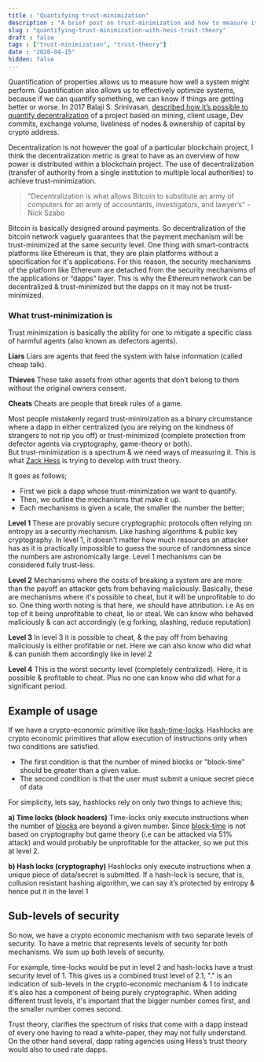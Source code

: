 ```yaml
---
title : "Quantifying trust-minimization"
description : "A brief post on trust-minimization and how to measure it"
slug : "quantifying-trust-minimization-with-hess-trust-theory"
draft : false
tags : ["trust-minimization", "trust-theory"]
date : "2020-04-15"
hidden: false
---
```


Quantification of properties allows us to measure  how well a system might perform. Quantification also allows us to effectively optimize systems, because if we can quantify something, we can know if things are getting better or worse.
In 2017 Balaji S. Srinivasan, [described how it’s possible to quantify decentralization](https://) of a project based on mining, client usage, Dev commits, exchange volume, liveliness of nodes & ownership of capital by crypto address.

Decentralization is not however the goal of a particular blockchain project, I think the decentralization metric is great to have as an overview of how power is distributed within a blockchain project. The use of decentralization (transfer of authority from a single institution to multiple local authorities) to achieve trust-minimization.

>"Decentralization is  what allows Bitcoin to substitute an army of computers for an army of accountants, investigators,  and lawyer’s" - Nick Szabo

Bitcoin is basically designed around  payments. So decentralization of the bitcoin network vaguely guarantees that the payment mechanism will be trust-minimized at the same security level.
One thing with smart-contracts platforms like Ethereum is that, they are plain platforms without a specification for it's applications. 
For this reason, the security mechanisms of the platform like Ethereum are detached from the security mechanisms of the applications or “dapps” layer.
This is why the Ethereum network can be decentralized & trust-minimized but the dapps on it may not be trust-minimized.

### What trust-minimization is

Trust minimization is basically the ability for one to mitigate a specific class of harmful agents (also known as defectors agents).

**Liars**
Liars are agents that feed the system with false information (called cheap talk).

**Thieves**
These take assets from other agents that don’t belong to them without the original owners consent.

**Cheats**
Cheats are people that break rules of a game.

Most people mistakenly regard trust-minimization as a binary circumstance where a dapp in either centralized (you are relying on the kindness of strangers to not rip you off) or  trust-minimized (complete protection from defector agents via cryptography, game-theory or both).  
But trust-minimization is a spectrum & we need ways of measuring it. This is what [Zack Hess](http://) is trying to develop with trust theory.

It goes as follows;

- First we pick a dapp whose trust-minimization we want to quantify.
- Then, we outline the mechanisms that make it up.
- Each mechanisms is given a scale, the smaller the number the better;

**Level 1**
These are provably secure cryptographic  protocols often relying on entropy as a security mechanism. Like hashing algorithms & public key cryptography. In level 1, it doesn't matter how much resources an attacker has as it is practically impossible to guess the source of randomness since the numbers are astronomically large.
Level 1 mechanisms can be considered fully trust-less.

**Level 2**
Mechanisms where the costs of breaking a system are are more than the payoff an attacker gets from behaving maliciously.
Basically, these are mechanisms where it's  possible to cheat, but it will be unprofitable to do so. One thing worth noting is that here, we should have attribution. i.e As on top of it being unprofitable to cheat, lie or steal. We can know who behaved maliciously & can act accordingly (e.g forking, slashing, reduce reputation)

**Level 3**
In level 3 it is possible to cheat, & the pay off from behaving maliciously is either profitable or net.
Here we can also know who did what & can punish them accordingly like in level 2

**Level 4**
This is the worst security level (completely centralized). Here, it is possible & profitable to cheat. Plus no one can know who did what for a significant period.

## Example of usage

If we have a crypto-economic primitive like [hash-time-locks](https://).
Hashlocks are crypto economic primitives that allow execution of instructions only when two conditions are satisfied.

- The first condition is that the number of mined blocks or "block-time" should be greater than a given value.
- The second condition is that the user must submit a unique secret piece of data

For simplicity, lets say, hashlocks rely on  only two things to achieve this;

**a) Time locks (block headers)**
Time-locks only execute instructions when the number of [blocks](https://) are beyond a given number. Since [block-time](https://) is not based on cryptography but game theory (i.e can be attacked via 51% attack) and would probably be unprofitable for the attacker, so we put this at level 2.

**b) Hash locks (cryptography)**
Hashlocks only execute  instructions when a unique piece of data/secret is submitted. If a hash-lock is secure, that is,  collusion resistant hashing algorithm,  we can say it’s protected by entropy & hence put it in the level 1

## Sub-levels of security

So now, we have a crypto economic mechanism with two separate levels of security. To have a metric that represents levels of security
for both mechanisms. We sum up both levels of security.

For example, time-locks would be put in level 2 and hash-locks have a trust security level of 1.
This gives us a combined trust level of 2.1, "." is an indication of sub-levels in the crypto-economic mechanism & 1 to indicate it's also has a component of being purely cryptographic.
When adding different trust levels, it's important that the bigger number comes first, and the smaller number comes second.

Trust theory, clarifies the spectrum of risks that come with  a dapp instead of every one having to read a white-paper, they may not fully understand. On the other hand several,  dapp rating agencies using Hess’s trust theory would also to used rate dapps.
